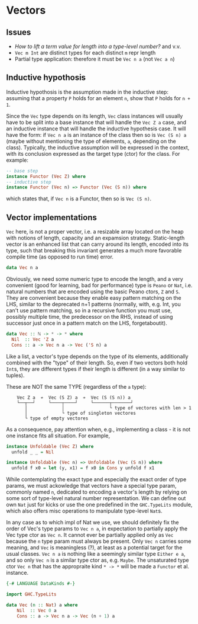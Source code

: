 # Vectors


## Issues

- *How to lift a term value for length into a type-level number?* and v.v.
- `Vec m Int` are distinct types for each distinct `m` repr length
- Partial type application: therefore it must be `Vec n a` (not `Vec a n`)


## Inductive hypothosis

Inductive hypothosis is the assumption made in the inductive step: assuming that a property `P` holds for an element `n`, show that `P` holds for `n + 1`.

Since the `Vec` type depends on its length, `Vec` class instances will usually have to be split into a base instance that will handle the `Vec Z a` case, and an inductive instance that will handle the inductive hypothesis case. It will have the form: if `Vec n a` is an instance of the class then so is `Vec (S n) a` (maybe without mentioning the type of elements, `a`, depending on the class). Typically, the inductive assumption will be expressed in the context, with its conclusion expressed as the target type (ctor) for the class. For example:

```hs
-- base step
instance Functor (Vec Z) where
-- inductive step
instance Functor (Vec n) => Functor (Vec (S n)) where
```

which states that, if `Vec n` is a Functor, then so is `Vec (S n)`.


## Vector implementations

`Vec` here, is not a proper vector, i.e. a resizable array located on the heap with notions of length, capacity and an expamsion strategy. Static-length vector is an enhanced list that can carry around its length, encoded into its type, such that breaking this invariant generates a much more favorable compile time (as opposed to run time) error.

```hs
data Vec n a
```

Obviously, we need some numeric type to encode the length, and a very convenient (good for learning, bad for performance) type is `Peano` or `Nat`, i.e. natural numbers that are encoded using the basic Peano ctors, `Z` and `S`. They are convenient because they enable easy pattern matching on the LHS, similar to the deprecated n+1 patterns (normally, with, e.g. Int, you can't use pattern matching, so in a recursive function you must use, possibly multiple time, the predecessor on the RHS, instead of using successor just once in a pattern match on the LHS, forgetaboutit).

```hs
data Vec :: ℕ -> * -> * where
  Nil  :: Vec 'Z a
  Cons :: a -> Vec n a -> Vec ('S n) a
```


Like a list, a vector's type depends on the type of its elements, additionally combined with the "type" of their length. So, even if two vectors both hold `Int`s, they are different types if their length is different (in a way similar to tuples).


These are NOT the same TYPE (regardless of the `a` type):

```
    Vec Z a  ≁  Vec (S Z) a  ≁  Vec (S (S n)) a
    └──┬──┘     └────┬────┘     └──────┬───────┘
       │             │                 └ type of vectores with len > 1
       │             └ type of singleton vectores
       └ type of empty vectores
```

As a consequence, pay attention when, e.g., implementing a class - it is not one instance fits all situation. For example,

```hs
instance Unfoldable (Vec Z) where
  unfold _ _ = Nil

instance Unfoldable (Vec n) => Unfoldable (Vec (S n)) where
  unfold f x0 = let (y, x1) = f x0 in Cons y unfold f x1
```


While contemplating the exact type and especially the exact order of type params, we must ackowledge that vectors have a special type param, commonly named `n`, dedicated to encoding a vector's length by relying on some sort of type-level natural number representation. We can define out own `Nat` just for kicks or use the one predefined in the `GHC.TypeLits` module, which also offers misc operations to manipulate type-level `Nat`s.

In any case as to which impl of Nat we use, we should definitely fix the order of Vec's type params to `Vec n a`, in expectation to partially apply the Vec type ctor as `Vec n`. It cannot ever be partially applied only as `Vec` because the `n` type param must always be present. Only `Vec n` carries some meaning, and `Vec` is meaningless (?), at least as a potential target for the usual classes. `Vec n a` is nothing like a seemingly similar type `Either e a`, and so only `Vec n` is a similar type ctor as, e.g. `Maybe`. The unsaturated type ctor `Vec n` that has the appropraite kind `* -> *` will be made a `Functor` et al. instance.

```hs
{-# LANGUAGE DataKinds #-}

import GHC.TypeLits

data Vec (n :: Nat) a where
    Nil  :: Vec 0 a
    Cons :: a -> Vec n a -> Vec (n + 1) a
```
